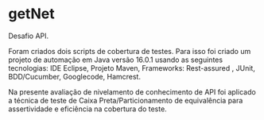 # getNet
Desafio API.

Foram criados dois scripts de cobertura de testes. Para isso foi criado um projeto de automação em Java versão 16.0.1 usando as seguintes tecnologias: IDE Eclipse, Projeto Maven, Frameworks: Rest-assured , JUnit, BDD/Cucumber, Googlecode, Hamcrest. 

Na presente avaliação de nivelamento  de conhecimento de API foi aplicado a técnica de teste de Caixa Preta/Particionamento de equivalência para  assertividade e eficiência na cobertura do teste. 
